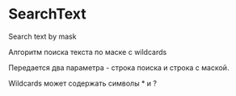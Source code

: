 # SearchText
Search text by mask

Алгоритм поиска текста по маске с wildcards 

Передается два параметра - строка поиска и строка с маской.

Wildcards может содержать символы * и ?

